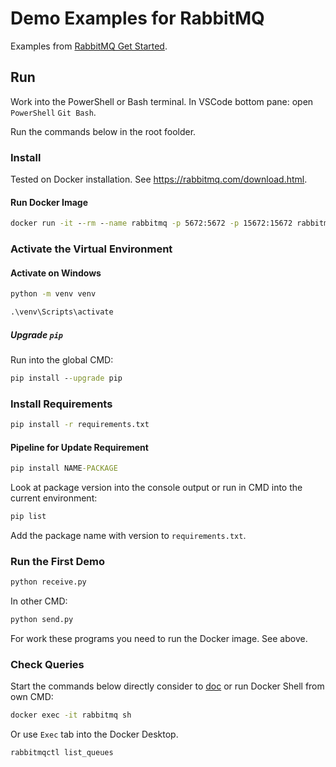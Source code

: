 # Demo Examples for RabbitMQ

Examples from [RabbitMQ Get Started](https://rabbitmq.com/#getstarted).

## Run

Work into the PowerShell or Bash terminal. In VSCode bottom pane: open `PowerShell` `Git Bash`.

Run the commands below in the root foolder.

### Install

Tested on Docker installation. See <https://rabbitmq.com/download.html>.

#### Run Docker Image

```cmd
docker run -it --rm --name rabbitmq -p 5672:5672 -p 15672:15672 rabbitmq:3.12-management
```

### Activate the Virtual Environment

#### Activate on Windows

```cmd
python -m venv venv
```

```cmd
.\venv\Scripts\activate
```

##### Upgrade `pip`

Run into the global CMD:

```cmd
pip install --upgrade pip
```

### Install Requirements

```cmd
pip install -r requirements.txt
```

#### Pipeline for Update Requirement

```cmd
pip install NAME-PACKAGE
```

Look at package version into the console output or run in CMD into the current environment:

```cmd
pip list
```

Add the package name with version to `requirements.txt`.

### Run the First Demo

```cmd
python receive.py
```

In other CMD:

```cmd
python send.py
```

For work these programs you need to run the Docker image. See above.

### Check Queries

Start the commands below directly consider to [doc](https://docs.docker.com/engine/reference/commandline/exec/) or run Docker Shell from own CMD:

```cmd
docker exec -it rabbitmq sh
```

Or use `Exec` tab into the Docker Desktop.

```cmd
rabbitmqctl list_queues
```

